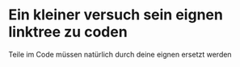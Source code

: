 # Ein kleiner versuch sein eignen linktree zu coden
Teile im Code müssen natürlich durch deine eignen ersetzt werden

